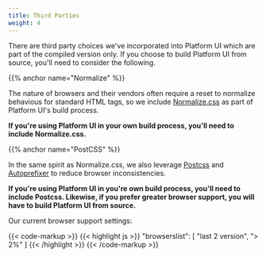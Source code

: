 ```yaml
---
title: Third Parties
weight: 4
---
```


There are third party choices we've incorporated into Platform UI which are part of the compiled version only. If you choose to build Platform UI from source, you'll need to consider the following.

{{% anchor name="Normalize" %}}

The nature of browsers and their vendors often require a reset to normalize behavious for standard HTML tags, so we include <a href="https://necolas.github.io/normalize.css/" rel="external">Normalize.css</a> as part of Platform UI's build process.

**If you're using Platform UI in your own build process, you'll need to include Normalize.css.**

{{% anchor name="PostCSS" %}}

In the same spirit as Normalize.css, we also leverage <a href="https://github.com/postcss/postcss" rel="external">Postcss</a> and <a href="https://github.com/postcss/autoprefixer" rel="external">Autoprefixer</a> to reduce browser inconsistencies. 

**If you're using Platform UI in you're own build process, you'll need to include Postcss. Likewise, if you prefer greater browser support, you will have to build Platform UI from source.**

Our current browser support settings:

{{< code-markup >}}
{{< highlight js >}}
"browserslist": [
	"last 2 version",
	"> 2%"
]
{{< /highlight >}}
{{< /code-markup >}}
